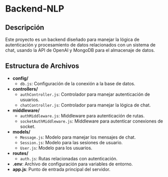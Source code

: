 # Backend-NLP

## Descripción
Este proyecto es un backend diseñado para manejar la lógica de autenticación y procesamiento de datos relacionados con un sistema de chat, usando la API de OpenAI y MongoDB para el almacenaje de datos.

## Estructura de Archivos
- **config/**
  - `db.js`: Configuración de la conexión a la base de datos.
- **controllers/**
  - `authController.js`: Controlador para manejar autenticación de usuarios.
  - `chatController.js`: Controlador para manejar la lógica de chat.
- **middleware/**
  - `authMiddleware.js`: Middleware para autenticación de rutas.
  - `socketAuthMiddleware.js`: Middleware para autenticar conexiones de socket.
- **models/**
  - `Message.js`: Modelo para manejar los mensajes de chat.
  - `Session.js`: Modelo para las sesiones de usuario.
  - `User.js`: Modelo para los usuarios.
- **routes/**
  - `auth.js`: Rutas relacionadas con autenticación.
- **.env**: Archivo de configuración para variables de entorno.
- **app.js**: Punto de entrada principal del servidor.